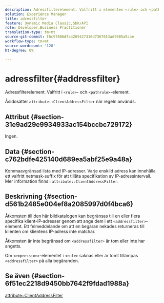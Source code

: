```yaml
---
description: Adressfilterelement. Valfritt i elementen <rule> och <pathrule>.
solution: Experience Manager
title: adressfilter
feature: Dynamic Media Classic,SDK/API
role: Developer,Business Practitioner
translation-type: tm+mt
source-git-commit: f6c97606d7a4209427316d7367013ad9585a5cae
workflow-type: tm+mt
source-wordcount: '128'
ht-degree: 0%

---
```



# adressfilter{#addressfilter}

Adressfilterelement. Valfritt i `<rule>`- och `<pathrule>`-element.

Åsidosätter `attribute::ClientAddressFilter` när regeln används.

## Attribut {#section-31e9ad29e9934933ac154bccbc729172}

Ingen.

## Data {#section-c762bdfe425140d689ea5abf25e9a48a}

Kommaavgränsad lista med IP-adresser. Varje enskild adress kan innehålla ett valfritt netmask-suffix för att tillåta specifikation av IP-adressintervall. Mer information finns i `attribute::ClientAddressFilter`.

## Beskrivning {#section-d561b2485e004ef8a2085997d0f4bca6}

Åtkomsten till den här bildkatalogen kan begränsas till en eller flera specifika klient-IP-adresser genom att ange dem i ett `<addressfilter>`-element. Ett felmeddelande om att en begäran nekades returneras till klienten om klientens IP-adress inte matchar.

Åtkomsten är inte begränsad om `<addressfilter>` är tom eller inte har angetts.

Om `<expression>`-elementet i `<rule>` saknas eller är tomt tillämpas `<addressfilter>` på alla begäranden.

## Se även {#section-6f51ec2218d9450bb7642f9fdad1988a}

[attribute::ClientAddressFilter](../../../../../is-api/image-catalog/image-serving-api-ref/c-image-catalog-reference/c-attributes-reference/r-clientaddressfilter.md#reference-7000c1f77b134462a1f06b733f29ba68)
